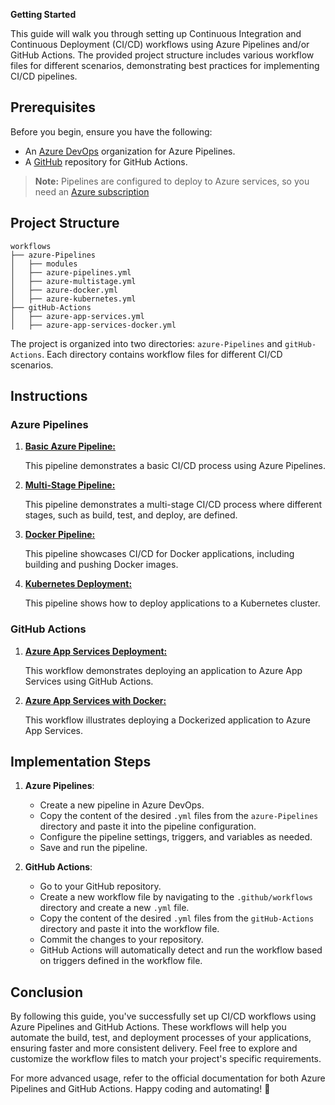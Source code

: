 **Getting Started**

This guide will walk you through setting up Continuous Integration and Continuous Deployment (CI/CD) workflows using Azure Pipelines and/or GitHub Actions. The provided project structure includes various workflow files for different scenarios, demonstrating best practices for implementing CI/CD pipelines.

## Prerequisites

Before you begin, ensure you have the following:

- An [Azure DevOps](https://azure.microsoft.com/es-es/products/devops/) organization for Azure Pipelines.
- A [GitHub](https://github.com/) repository for GitHub Actions.

> **Note:** Pipelines are configured to deploy to Azure services, so you need an [Azure subscription](https://azure.microsoft.com/en-in/pricing/free-services/)

## Project Structure

```
workflows
├── azure-Pipelines
│   ├── modules
│   ├── azure-pipelines.yml
│   ├── azure-multistage.yml
│   ├── azure-docker.yml
│   ├── azure-kubernetes.yml
├── gitHub-Actions
│   ├── azure-app-services.yml
│   ├── azure-app-services-docker.yml
```

The project is organized into two directories: `azure-Pipelines` and `gitHub-Actions`. Each directory contains workflow files for different CI/CD scenarios.

## Instructions

### **Azure Pipelines**

1. [**Basic Azure Pipeline:**](azure-Pipelines/azure-pipelines.yml)

   This pipeline demonstrates a basic CI/CD process using Azure Pipelines.

2. [**Multi-Stage Pipeline:**](azure-Pipelines/azure-multistage.yml)

   This pipeline demonstrates a multi-stage CI/CD process where different stages, such as build, test, and deploy, are defined.

3. [**Docker Pipeline:**](azure-Pipelines/azure-docker.yml)

   This pipeline showcases CI/CD for Docker applications, including building and pushing Docker images.

4. [**Kubernetes Deployment:**](azure-Pipelines/azure-kubernetes.yml)

   This pipeline shows how to deploy applications to a Kubernetes cluster.

### **GitHub Actions**

1. [**Azure App Services Deployment:**](gitHub-Actions/azure-app-service.yml)

   This workflow demonstrates deploying an application to Azure App Services using GitHub Actions.

2. [**Azure App Services with Docker:**](gitHub-Actions/azure-app-service-docker.yml)

   This workflow illustrates deploying a Dockerized application to Azure App Services.

## Implementation Steps

1. **Azure Pipelines**:

   - Create a new pipeline in Azure DevOps.
   - Copy the content of the desired `.yml` files from the `azure-Pipelines` directory and paste it into the pipeline configuration.
   - Configure the pipeline settings, triggers, and variables as needed.
   - Save and run the pipeline.

2. **GitHub Actions**:

   - Go to your GitHub repository.
   - Create a new workflow file by navigating to the `.github/workflows` directory and create a new `.yml` file.
   - Copy the content of the desired `.yml` files from the `gitHub-Actions` directory and paste it into the workflow file.
   - Commit the changes to your repository.
   - GitHub Actions will automatically detect and run the workflow based on triggers defined in the workflow file.

## Conclusion

By following this guide, you've successfully set up CI/CD workflows using Azure Pipelines and GitHub Actions. These workflows will help you automate the build, test, and deployment processes of your applications, ensuring faster and more consistent delivery. Feel free to explore and customize the workflow files to match your project's specific requirements.

For more advanced usage, refer to the official documentation for both Azure Pipelines and GitHub Actions. Happy coding and automating! 🚀